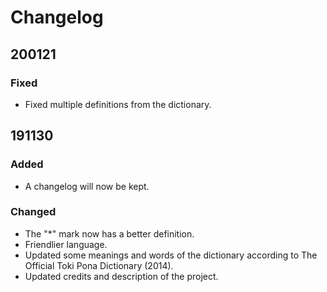 # Changelog

## 200121
### Fixed
- Fixed multiple definitions from the dictionary.

## 191130
### Added
- A changelog will now be kept.

### Changed
- The "*" mark now has a better definition.
- Friendlier language.
- Updated some meanings and words of the dictionary according to The Official Toki Pona Dictionary (2014).
- Updated credits and description of the project.
